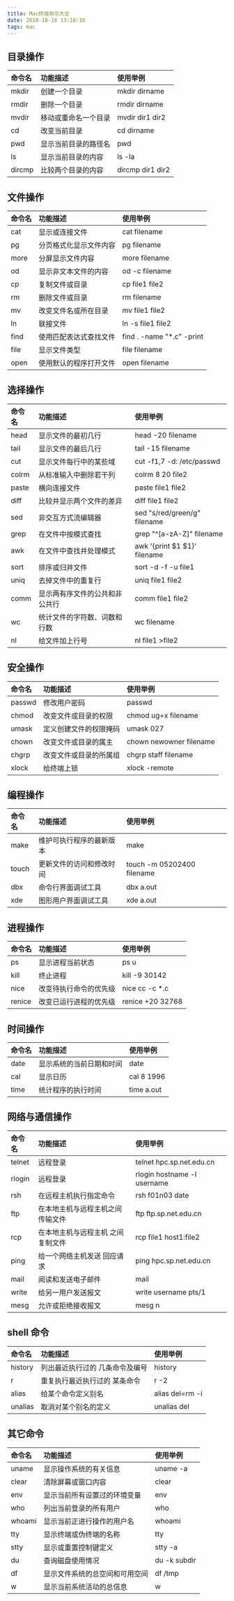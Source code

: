 ```yaml
---
title: Mac终端命令大全
date: 2018-10-18 13:18:18
tags: mac
---
```

## 目录操作
命令名 | 功能描述  | 使用举例
:----|:-----|:----
mkdir | 创建一个目录 | mkdir dirname
rmdir | 删除一个目录 | rmdir dirname
mvdir | 移动或重命名一个目录 | mvdir dir1 dir2
cd | 改变当前目录 | cd dirname
pwd | 显示当前目录的路径名 | pwd
ls | 显示当前目录的内容 | ls -la
dircmp | 比较两个目录的内容 | dircmp dir1 dir2
## 文件操作
命令名 | 功能描述	| 使用举例
:----|:-----|:----
cat | 显示或连接文件 | cat filename
pg | 分页格式化显示文件内容 | pg filename
more | 分屏显示文件内容 | more filename
od | 显示非文本文件的内容 | od -c filename
cp | 复制文件或目录 | cp file1 file2
rm | 删除文件或目录 | rm filename
mv | 改变文件名或所在目录 | mv file1 file2
ln | 联接文件 | ln -s file1 file2
find | 使用匹配表达式查找文件 | find . -name "*.c" -print
file | 显示文件类型 | file filename
open | 使用默认的程序打开文件 | open filename
## 选择操作
命令名 | 功能描述	| 使用举例
:----|:-----|:----
head	| 显示文件的最初几行	| head -20 filename
tail	| 显示文件的最后几行	| tail -15 filename
cut	| 显示文件每行中的某些域	| cut -f1,7 -d: /etc/passwd
colrm	| 从标准输入中删除若干列	| colrm 8 20 file2
paste	| 横向连接文件	| paste file1 file2
diff	| 比较并显示两个文件的差异	| diff file1 file2
sed	| 非交互方式流编辑器	| sed "s/red/green/g" filename
grep	| 在文件中按模式查找	| grep "^[a-zA-Z]" filename
awk	| 在文件中查找并处理模式	| awk '{print $1 $1}' filename
sort	| 排序或归并文件	| sort -d -f -u file1
uniq	| 去掉文件中的重复行	| uniq file1 file2
comm	| 显示两有序文件的公共和非公共行	| comm file1 file2
wc	| 统计文件的字符数、词数和行数	| wc filename
nl	| 给文件加上行号	| nl file1 >file2
## 安全操作
命令名 | 功能描述	| 使用举例
:----|:-----|:----
passwd | 修改用户密码 | passwd
chmod | 改变文件或目录的权限 | chmod ug+x filename
umask | 定义创建文件的权限掩码 | umask 027
chown | 改变文件或目录的属主 | chown newowner filename
chgrp | 改变文件或目录的所属组 | chgrp staff filename
xlock | 给终端上锁 | xlock -remote
## 编程操作
命令名 | 功能描述	| 使用举例
:----|:-----|:----
make | 维护可执行程序的最新版本 | make
touch | 更新文件的访问和修改时间 | touch -m 05202400 filename
dbx | 命令行界面调试工具 | dbx a.out
xde | 图形用户界面调试工具 | xde a.out
## 进程操作
命令名 | 功能描述	| 使用举例
:----|:-----|:----
ps | 显示进程当前状态 | ps u
kill | 终止进程 | kill -9 30142
nice | 改变待执行命令的优先级 | nice cc -c *.c
renice | 改变已运行进程的优先级 | renice +20 32768
## 时间操作
命令名 | 功能描述	| 使用举例
:----|:-----|:----
date | 显示系统的当前日期和时间 | date
cal | 显示日历 | cal 8 1996
time | 统计程序的执行时间 | time a.out
## 网络与通信操作
命令名 | 功能描述	| 使用举例
:----|:-----|:----
telnet | 远程登录 | telnet hpc.sp.net.edu.cn
rlogin | 远程登录 | rlogin hostname -l username
rsh | 在远程主机执行指定命令 | rsh f01n03 date
ftp | 在本地主机与远程主机之间传输文件 | ftp ftp.sp.net.edu.cn
rcp | 在本地主机与远程主机 之间复制文件 | rcp file1 host1:file2
ping | 给一个网络主机发送 回应请求 | ping hpc.sp.net.edu.cn
mail | 阅读和发送电子邮件 | mail
write | 给另一用户发送报文 | write username pts/1
mesg | 允许或拒绝接收报文 | mesg n
## shell 命令
命令名 | 功能描述	| 使用举例
:----|:-----|:----
history | 列出最近执行过的 几条命令及编号 | history
r | 重复执行最近执行过的 某条命令 | r -2
alias | 给某个命令定义别名 | alias del=rm -i
unalias | 取消对某个别名的定义 | unalias del
## 其它命令
命令名 | 功能描述	| 使用举例
:----|:-----|:----
uname | 显示操作系统的有关信息 | uname -a
clear | 清除屏幕或窗口内容 | clear
env | 显示当前所有设置过的环境变量 | env
who | 列出当前登录的所有用户 | who
whoami | 显示当前正进行操作的用户名 | whoami
tty | 显示终端或伪终端的名称 | tty
stty | 显示或重置控制键定义 | stty -a
du | 查询磁盘使用情况 | du -k subdir
df | 显示文件系统的总空间和可用空间 | df /tmp
w | 显示当前系统活动的总信息 | w